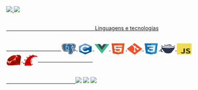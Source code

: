 <div>
  <a href="https://github.com/thiagows2">
  <img height="180em" src="https://github-readme-stats.vercel.app/api?username=thiagows2&show_icons=true&theme=github_dark&include_all_commits=true&count_private=true"/>
  <img height="180em" src="https://github-readme-stats.vercel.app/api/top-langs/?username=thiagows2&layout=compact&langs_count=7&theme=github_dark"/>
</div>
  
 ##
  
  ㅤㅤㅤㅤㅤㅤㅤㅤㅤㅤㅤㅤㅤㅤ       ㅤㅤㅤㅤ<p1>Linguagens e tecnologias</p1>
<div style="display: inline_block"><br>
  ㅤㅤㅤㅤㅤㅤㅤㅤㅤㅤㅤ
  <img align="center" alt="Thiago-Postgres" height="30" width="40" src="https://github.com/devicons/devicon/blob/master/icons/postgresql/postgresql-original.svg">
  <img align="center" alt="Thiago-Ruby" height="30" width="40" src="https://github.com/devicons/devicon/blob/master/icons/c/c-original.svg">
  <img align="center" alt="Thiago-C" height="30" width="40" src="https://github.com/devicons/devicon/blob/master/icons/vuejs/vuejs-original.svg">
  <img align="center" alt="Rafa-HTML" height="30" width="40" src="https://raw.githubusercontent.com/devicons/devicon/master/icons/html5/html5-original.svg">
  <img align="center" alt="Thiago-Git" height="30" width="40" src="https://github.com/devicons/devicon/blob/master/icons/git/git-original.svg">
  <img align="center" alt="Rafa-CSS" height="30" width="40" src="https://raw.githubusercontent.com/devicons/devicon/master/icons/css3/css3-original.svg">
  <img align="center" alt="Thiago-Coffee" height="30" width="40" src="https://github.com/devicons/devicon/blob/master/icons/coffeescript/coffeescript-original.svg">
  <img align="center" alt="Thiago-JS" height="30" width="40" src="https://github.com/devicons/devicon/blob/master/icons/javascript/javascript-original.svg">
  <img align="center" alt="Thiago-VueJS" height="30" width="40" src="https://github.com/devicons/devicon/blob/master/icons/ruby/ruby-original.svg">
  <img align="center" alt="Thiago-Rails" height="30" width="40" src="https://raw.githubusercontent.com/devicons/devicon/master/icons/rails/rails-plain.svg">
  ㅤㅤㅤㅤㅤㅤㅤㅤㅤㅤㅤ
</div>
 
##
  
<div>
  ㅤㅤㅤㅤㅤㅤㅤㅤㅤㅤㅤㅤㅤㅤ        
  <a href="https://www.instagram.com/thiagows2/" target="_blank"><img src="https://img.shields.io/badge/-Instagram-%23E4405F?style=for-the-badge&logo=instagram&logoColor=white" target="_blank"></a>
  <a href = "mailto:thiagomarques408@gmail.com"><img src="https://img.shields.io/badge/-Gmail-%23333?style=for-the-badge&logo=gmail&logoColor=white" target="_blank"></a>
  <a href="https://www.linkedin.com/in/thiago-marques-167296204/" target="_blank"><img src="https://img.shields.io/badge/-LinkedIn-%230077B5?style=for-the-badge&logo=linkedin&logoColor=white" target="_blank"></a> 
  ㅤㅤㅤㅤㅤㅤㅤㅤㅤㅤㅤㅤㅤㅤ
</div>


